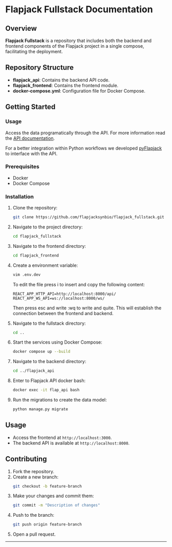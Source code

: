 # Flapjack Fullstack Documentation


## Overview
**Flapjack Fullstack** is a repository that includes both the backend and frontend components of the Flapjack project in a single compose, facilitating the deployment.

## Repository Structure
- **flapjack_api**: Contains the backend API code.
- **flapjack_frontend**: Contains the frontend module.
- **docker-compose.yml**: Configuration file for Docker Compose.

## Getting Started

### Usage

Access the data programatically through the API. For more information read the [API documentation](https://flapjacksynbio.github.io/flapjack_api/?shell#introduction).

For a better integration within Python workflows we developed [pyFlapjack](https://github.com/flapjacksynbio/pyFlapjack) to interface with the API.

### Prerequisites
- Docker
- Docker Compose

### Installation
1. Clone the repository:
   ```bash
   git clone https://github.com/flapjacksynbio/flapjack_fullstack.git
   ```
2. Navigate to the project directory:
   ```bash
   cd flapjack_fullstack
   ```
3. Navigate to the frontend directory:
   ```bash
   cd flapjack_frontend
   ```
4. Create a environment variable:
   ```bash
   vim .env.dev
   ```
   To edit the file press i to insert and copy the following content:
   ```
   REACT_APP_HTTP_API=http://localhost:8000/api/
   REACT_APP_WS_API=ws://localhost:8000/ws/
   ```
   Then press esc and write :wq to write and quite.
   This will establish the connection between the frontend and backend.

5. Navigate to the fullstack directory:
   ```bash
   cd ..
   ```
6. Start the services using Docker Compose:
   ```bash
   docker compose up --build
   ```
7. Navigate to the backend directory:
   ```bash
   cd ../flapjack_api
   ```

8. Enter to Flapjack API docker bash:
   ```bash
   docker exec -it flap_api bash
   ```   
9. Run the migrations to create the data model:
   ```bash
   python manage.py migrate
   ```


## Usage
- Access the frontend at `http://localhost:3000`.
- The backend API is available at `http://localhost:8000`.

## Contributing
1. Fork the repository.
2. Create a new branch:
   ```bash
   git checkout -b feature-branch
   ```
3. Make your changes and commit them:
   ```bash
   git commit -m "Description of changes"
   ```
4. Push to the branch:
   ```bash
   git push origin feature-branch
   ```
5. Open a pull request.

---
